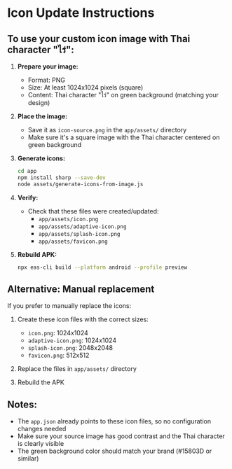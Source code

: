 # Icon Update Instructions

## To use your custom icon image with Thai character "ไร่":

1. **Prepare your image:**
   - Format: PNG
   - Size: At least 1024x1024 pixels (square)
   - Content: Thai character "ไร่" on green background (matching your design)

2. **Place the image:**
   - Save it as `icon-source.png` in the `app/assets/` directory
   - Make sure it's a square image with the Thai character centered on green background

3. **Generate icons:**
   ```bash
   cd app
   npm install sharp --save-dev
   node assets/generate-icons-from-image.js
   ```

4. **Verify:**
   - Check that these files were created/updated:
     - `app/assets/icon.png`
     - `app/assets/adaptive-icon.png`
     - `app/assets/splash-icon.png`
     - `app/assets/favicon.png`

5. **Rebuild APK:**
   ```bash
   npx eas-cli build --platform android --profile preview
   ```

## Alternative: Manual replacement

If you prefer to manually replace the icons:

1. Create these icon files with the correct sizes:
   - `icon.png`: 1024x1024
   - `adaptive-icon.png`: 1024x1024
   - `splash-icon.png`: 2048x2048
   - `favicon.png`: 512x512

2. Replace the files in `app/assets/` directory

3. Rebuild the APK

## Notes:

- The `app.json` already points to these icon files, so no configuration changes needed
- Make sure your source image has good contrast and the Thai character is clearly visible
- The green background color should match your brand (#15803D or similar)

